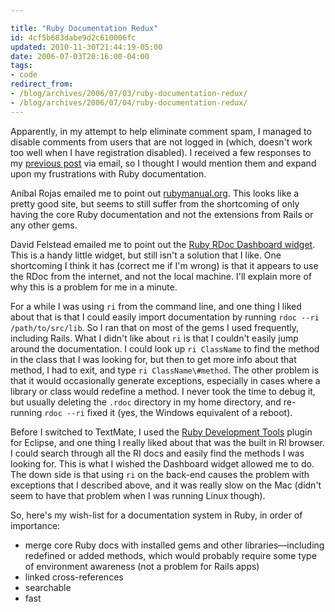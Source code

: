 ```yaml
---

title: "Ruby Documentation Redux"
id: 4cf5b683dabe9d2c610006fc
updated: 2010-11-30T21:44:19-05:00
date: 2006-07-03T20:16:00-04:00
tags:
- code
redirect_from:
- /blog/archives/2006/07/03/ruby-documentation-redux/
- /blog/archives/2006/07/04/ruby-documentation-redux/
---
```


<p>
Apparently, in my attempt to help eliminate comment spam, I managed to disable comments from users that are not logged in (which, doesn't work too well when I have registration disabled). I received a few responses to my <a href="/2006/07/03/ruby-documentation/" title="Ruby Documentation">previous post</a> via email, so I thought I would mention them and expand upon my frustrations with Ruby documentation.

</p>
<p>
Aníbal Rojas emailed me to point out <a href="http://www.rubymanual.org">rubymanual.org</a>. This looks like a pretty good site, but seems to still suffer from the shortcoming of only having the core Ruby documentation and not the extensions from Rails or any other gems.

</p>
<p>
David Felstead emailed me to point out the <a href="http://widgets.precisionis.com.au/">Ruby RDoc Dashboard widget</a>. This is a handy little widget, but still isn't a solution that I like. One shortcoming I think it has (correct me if I'm wrong) is that it appears to use the RDoc from the internet, and not the local machine. I'll explain more of why this is a problem for me in a minute.

</p>
<p>
For a while I was using <code>ri</code> from the command line, and one thing I liked about that is that I could easily import documentation by running <code>rdoc --ri /path/to/src/lib</code>. So I ran that on most of the gems I used frequently, including Rails. What I didn't like about <code>ri</code> is that I couldn't easily jump around the documentation. I could look up <code>ri ClassName</code> to find the method in the class that I was looking for, but then to get more info about that method, I had to exit, and type <code>ri ClassName\#method</code>. The other problem is that it would occasionally generate exceptions, especially in cases where a library or class would redefine a method. I never took the time to debug it, but usually deleting the <code>.rdoc</code> directory in my home directory, and re-running <code>rdoc --ri</code> fixed it (yes, the Windows equivalent of a reboot).

</p>
<p>
Before I switched to TextMate, I used the <a href="http://rubyeclipse.sourceforge.net/">Ruby Development Tools</a> plugin for Eclipse, and one thing I really liked about that was the built in RI browser. I could search through all the RI docs and easily find the methods I was looking for. This is what I wished the Dashboard widget allowed me to do. The down side is that using <code>ri</code> on the back-end causes the problem with exceptions that I described above, and it was really slow on the Mac (didn't seem to have that problem when I was running Linux though).

</p>
<p>
So, here's my wish-list for a documentation system in Ruby, in order of importance:

</p>
<ul>
<li>
merge core Ruby docs with installed gems and other libraries&mdash;including redefined or added methods, which would probably require some type of environment awareness (not a problem for Rails apps)

</li>
<li>
linked cross-references

</li>
<li>
searchable

</li>
<li>
fast

</li>
</ul>
